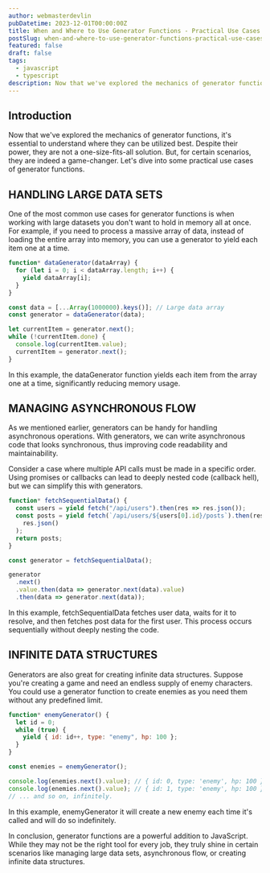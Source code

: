 ```yaml
---
author: webmasterdevlin
pubDatetime: 2023-12-01T00:00:00Z
title: When and Where to Use Generator Functions - Practical Use Cases
postSlug: when-and-where-to-use-generator-functions-practical-use-cases
featured: false
draft: false
tags:
  - javascript
  - typescript
description: Now that we've explored the mechanics of generator functions, it's essential to understand where they can be utilized best. Despite their power, they are not a one-size-fits-all solution. But, for ce…
---
```


## Introduction

Now that we've explored the mechanics of generator functions, it's essential to understand where they can be utilized best. Despite their power, they are not a one-size-fits-all solution. But, for certain scenarios, they are indeed a game-changer. Let's dive into some practical use cases of generator functions.

## HANDLING LARGE DATA SETS

One of the most common use cases for generator functions is when working with large datasets you don't want to hold in memory all at once. For example, if you need to process a massive array of data, instead of loading the entire array into memory, you can use a generator to yield each item one at a time.

```javascript
function* dataGenerator(dataArray) {
  for (let i = 0; i < dataArray.length; i++) {
    yield dataArray[i];
  }
}

const data = [...Array(1000000).keys()]; // Large data array
const generator = dataGenerator(data);

let currentItem = generator.next();
while (!currentItem.done) {
  console.log(currentItem.value);
  currentItem = generator.next();
}
```

In this example, the dataGenerator function yields each item from the array one at a time, significantly reducing memory usage.

## MANAGING ASYNCHRONOUS FLOW

As we mentioned earlier, generators can be handy for handling asynchronous operations. With generators, we can write asynchronous code that looks synchronous, thus improving code readability and maintainability.

Consider a case where multiple API calls must be made in a specific order. Using promises or callbacks can lead to deeply nested code (callback hell), but we can simplify this with generators.

```javascript
function* fetchSequentialData() {
  const users = yield fetch("/api/users").then(res => res.json());
  const posts = yield fetch(`/api/users/${users[0].id}/posts`).then(res =>
    res.json()
  );
  return posts;
}

const generator = fetchSequentialData();

generator
  .next()
  .value.then(data => generator.next(data).value)
  .then(data => generator.next(data));
```

In this example, fetchSequentialData fetches user data, waits for it to resolve, and then fetches post data for the first user. This process occurs sequentially without deeply nesting the code.

## INFINITE DATA STRUCTURES

Generators are also great for creating infinite data structures. Suppose you're creating a game and need an endless supply of enemy characters. You could use a generator function to create enemies as you need them without any predefined limit.

```javascript
function* enemyGenerator() {
  let id = 0;
  while (true) {
    yield { id: id++, type: "enemy", hp: 100 };
  }
}

const enemies = enemyGenerator();

console.log(enemies.next().value); // { id: 0, type: 'enemy', hp: 100 }
console.log(enemies.next().value); // { id: 1, type: 'enemy', hp: 100 }
// ... and so on, infinitely.
```

In this example, enemyGenerator it will create a new enemy each time it's called and will do so indefinitely.

In conclusion, generator functions are a powerful addition to JavaScript. While they may not be the right tool for every job, they truly shine in certain scenarios like managing large data sets, asynchronous flow, or creating infinite data structures.
